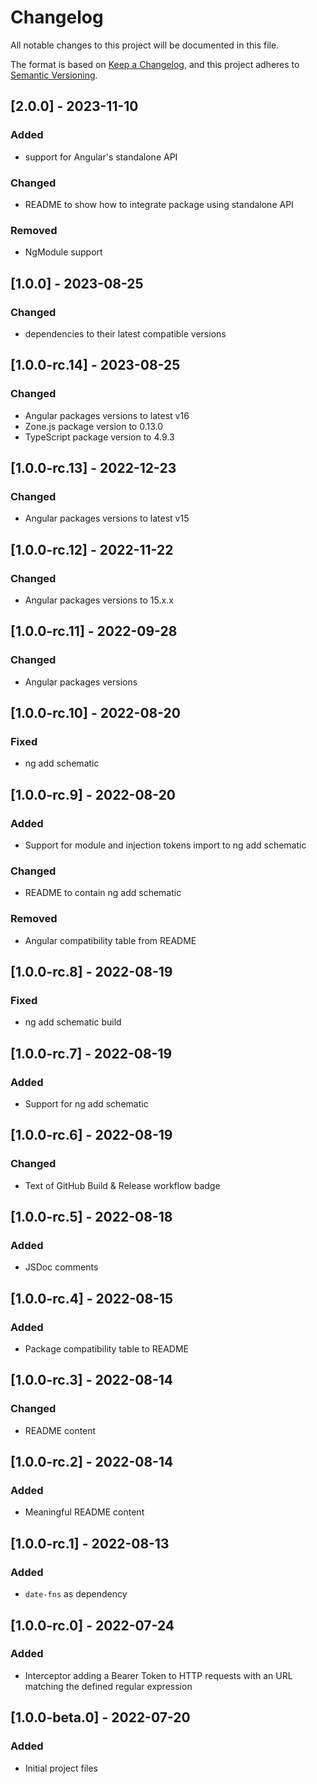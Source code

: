# Changelog

All notable changes to this project will be documented in this file.

The format is based on [Keep a Changelog](https://keepachangelog.com/en/1.0.0/),
and this project adheres to [Semantic Versioning](https://semver.org/spec/v2.0.0.html).

## [2.0.0] - 2023-11-10

### Added

- support for Angular's standalone API

### Changed

- README to show how to integrate package using standalone API

### Removed

- NgModule support

## [1.0.0] - 2023-08-25

### Changed

- dependencies to their latest compatible versions

## [1.0.0-rc.14] - 2023-08-25

### Changed

- Angular packages versions to latest v16
- Zone.js package version to 0.13.0
- TypeScript package version to 4.9.3

## [1.0.0-rc.13] - 2022-12-23

### Changed

- Angular packages versions to latest v15

## [1.0.0-rc.12] - 2022-11-22

### Changed

- Angular packages versions to 15.x.x

## [1.0.0-rc.11] - 2022-09-28

### Changed

- Angular packages versions

## [1.0.0-rc.10] - 2022-08-20

### Fixed

- ng add schematic

## [1.0.0-rc.9] - 2022-08-20

### Added

- Support for module and injection tokens import to ng add schematic

### Changed

- README to contain ng add schematic

### Removed

- Angular compatibility table from README

## [1.0.0-rc.8] - 2022-08-19

### Fixed

- ng add schematic build

## [1.0.0-rc.7] - 2022-08-19

### Added

- Support for ng add schematic

## [1.0.0-rc.6] - 2022-08-19

### Changed

- Text of GitHub Build & Release workflow badge

## [1.0.0-rc.5] - 2022-08-18

### Added

- JSDoc comments

## [1.0.0-rc.4] - 2022-08-15

### Added

- Package compatibility table to README

## [1.0.0-rc.3] - 2022-08-14

### Changed

- README content

## [1.0.0-rc.2] - 2022-08-14

### Added

- Meaningful README content

## [1.0.0-rc.1] - 2022-08-13

### Added

- `date-fns` as dependency

## [1.0.0-rc.0] - 2022-07-24

### Added

- Interceptor adding a Bearer Token to HTTP requests with an URL matching the defined regular expression

## [1.0.0-beta.0] - 2022-07-20

### Added

- Initial project files